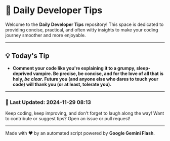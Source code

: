 
# 🌟 Daily Developer Tips

Welcome to the **Daily Developer Tips** repository! This space is dedicated to providing concise, practical, and often witty insights to make your coding journey smoother and more enjoyable.

---

## 💡 Today's Tip

- **Comment your code like you're explaining it to a grumpy, sleep-deprived vampire.  Be precise, be concise, and for the love of all that is holy, *be clear*.  Future you (and anyone else who dares to touch your code) will thank you (or at least, tolerate you).**

---

### 📅 Last Updated: 2024-11-29 08:13

Keep coding, keep improving, and don't forget to laugh along the way! Want to contribute or suggest tips? Open an issue or pull request!

---

Made with ❤️ by an automated script powered by **Google Gemini Flash**.
